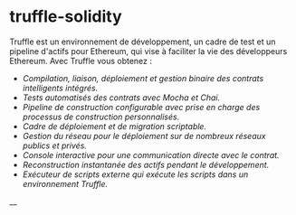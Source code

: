 # truffle-solidity


Truffle est un environnement de développement, un cadre de test et un pipeline d'actifs pour Ethereum, qui vise à faciliter la vie des développeurs Ethereum. Avec Truffle vous obtenez :

  - *Compilation, liaison, déploiement et gestion binaire des contrats intelligents intégrés.*
  - *Tests automatisés des contrats avec Mocha et Chai.*
  - *Pipeline de construction configurable avec prise en charge des processus de construction personnalisés.*
  - *Cadre de déploiement et de migration scriptable.*
  - *Gestion du réseau pour le déploiement sur de nombreux réseaux publics et privés.*
  - *Console interactive pour une communication directe avec le contrat.*
  - *Reconstruction instantanée des actifs pendant le développement.*
  - *Exécuteur de scripts externe qui exécute les scripts dans un environnement Truffle.*

__

